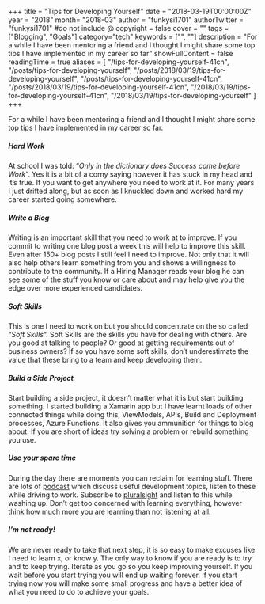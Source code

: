 +++
title = "Tips for Developing Yourself"
date = "2018-03-19T00:00:00Z"
year = "2018"
month= "2018-03"
author = "funkysi1701"
authorTwitter = "funkysi1701" #do not include @
copyright = false
cover = ""
tags = ["Blogging", "Goals"]
category="tech"
keywords = ["", ""]
description = "For a while I have been mentoring a friend and I thought I might share some top tips I have implemented in my career so far"
showFullContent = false
readingTime = true
aliases = [
    "/tips-for-developing-yourself-41cn",
    "/posts/tips-for-developing-yourself",
    "/posts/2018/03/19/tips-for-developing-yourself",
    "/posts/tips-for-developing-yourself-41cn",
    "/posts/2018/03/19/tips-for-developing-yourself-41cn",
    "/2018/03/19/tips-for-developing-yourself-41cn",
    "/2018/03/19/tips-for-developing-yourself"
]
+++

For a while I have been mentoring a friend and I thought I might share some top tips I have implemented in my career so far.

##### Hard Work

At school I was told: “_Only in the dictionary does Success come before Work_“. Yes it is a bit of a corny saying however it has stuck in my head and it’s true. If you want to get anywhere you need to work at it. For many years I just drifted along, but as soon as I knuckled down and worked hard my career started going somewhere.

##### Write a Blog

Writing is an important skill that you need to work at to improve. If you commit to writing one blog post a week this will help to improve this skill. Even after 150+ blog posts I still feel I need to improve. Not only that it will also help others learn something from you and shows a willingness to contribute to the community. If a Hiring Manager reads your blog he can see some of the stuff you know or care about and may help give you the edge over more experienced candidates.

##### Soft Skills

This is one I need to work on but you should concentrate on the so called “_Soft Skills_“. Soft Skills are the skills you have for dealing with others. Are you good at talking to people? Or good at getting requirements out of business owners? If so you have some soft skills, don’t underestimate the value that these bring to a team and keep developing them.

##### Build a Side Project

Start building a side project, it doesn’t matter what it is but start building something. I started building a Xamarin app but I have learnt loads of other connected things while doing this, ViewModels, APIs, Build and Deployment processes, Azure Functions. It also gives you ammunition for things to blog about. If you are short of ideas try solving a problem or rebuild something you use.

##### Use your spare time

During the day there are moments you can reclaim for learning stuff. There are lots of [podcast](https://www.funkysi1701.com/podcasts) which discuss useful development topics, listen to these while driving to work. Subscribe to [pluralsight](https://www.funkysi1701.com/pluralsight) and listen to this while washing up. Don’t get too concerned with learning everything, however think how much more you are learning than not listening at all.

##### I’m not ready!

We are never ready to take that next step, it is so easy to make excuses like I need to learn x, or know y. The only way to know if you are ready is to try and to keep trying. Iterate as you go so you keep improving yourself. If you wait before you start trying you will end up waiting forever. If you start trying now you will make some small progress and have a better idea of what you need to do to achieve your goals.